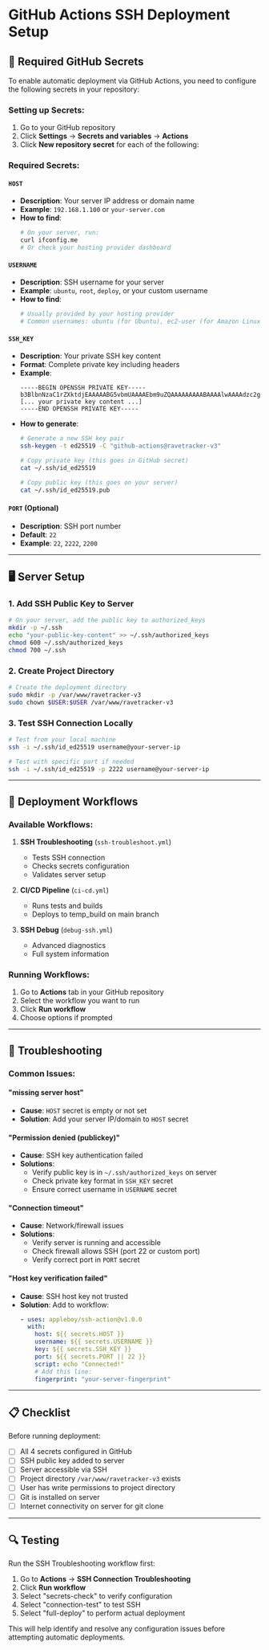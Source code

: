 # GitHub Actions SSH Deployment Setup

## 🔐 Required GitHub Secrets

To enable automatic deployment via GitHub Actions, you need to configure the following secrets in your repository:

### Setting up Secrets:
1. Go to your GitHub repository
2. Click **Settings** → **Secrets and variables** → **Actions**
3. Click **New repository secret** for each of the following:

### Required Secrets:

#### `HOST`
- **Description**: Your server IP address or domain name
- **Example**: `192.168.1.100` or `your-server.com`
- **How to find**: 
  ```bash
  # On your server, run:
  curl ifconfig.me
  # Or check your hosting provider dashboard
  ```

#### `USERNAME`
- **Description**: SSH username for your server
- **Example**: `ubuntu`, `root`, `deploy`, or your custom username
- **How to find**:
  ```bash
  # Usually provided by your hosting provider
  # Common usernames: ubuntu (for Ubuntu), ec2-user (for Amazon Linux)
  ```

#### `SSH_KEY`
- **Description**: Your private SSH key content
- **Format**: Complete private key including headers
- **Example**:
  ```
  -----BEGIN OPENSSH PRIVATE KEY-----
  b3BlbnNzaC1rZXktdjEAAAAABG5vbmUAAAAEbm9uZQAAAAAAAAABAAAAlwAAAAdzc2gtcn
  [... your private key content ...]
  -----END OPENSSH PRIVATE KEY-----
  ```
- **How to generate**:
  ```bash
  # Generate a new SSH key pair
  ssh-keygen -t ed25519 -C "github-actions@ravetracker-v3"
  
  # Copy private key (this goes in GitHub secret)
  cat ~/.ssh/id_ed25519
  
  # Copy public key (this goes on your server)
  cat ~/.ssh/id_ed25519.pub
  ```

#### `PORT` (Optional)
- **Description**: SSH port number
- **Default**: `22`
- **Example**: `22`, `2222`, `2200`

---

## 🖥️ Server Setup

### 1. Add SSH Public Key to Server
```bash
# On your server, add the public key to authorized_keys
mkdir -p ~/.ssh
echo "your-public-key-content" >> ~/.ssh/authorized_keys
chmod 600 ~/.ssh/authorized_keys
chmod 700 ~/.ssh
```

### 2. Create Project Directory
```bash
# Create the deployment directory
sudo mkdir -p /var/www/ravetracker-v3
sudo chown $USER:$USER /var/www/ravetracker-v3
```

### 3. Test SSH Connection Locally
```bash
# Test from your local machine
ssh -i ~/.ssh/id_ed25519 username@your-server-ip

# Test with specific port if needed
ssh -i ~/.ssh/id_ed25519 -p 2222 username@your-server-ip
```

---

## 🚀 Deployment Workflows

### Available Workflows:

1. **SSH Troubleshooting** (`ssh-troubleshoot.yml`)
   - Tests SSH connection
   - Checks secrets configuration
   - Validates server setup

2. **CI/CD Pipeline** (`ci-cd.yml`)
   - Runs tests and builds
   - Deploys to temp_build on main branch

3. **SSH Debug** (`debug-ssh.yml`)
   - Advanced diagnostics
   - Full system information

### Running Workflows:
1. Go to **Actions** tab in your GitHub repository
2. Select the workflow you want to run
3. Click **Run workflow**
4. Choose options if prompted

---

## 🔧 Troubleshooting

### Common Issues:

#### "missing server host"
- **Cause**: `HOST` secret is empty or not set
- **Solution**: Add your server IP/domain to `HOST` secret

#### "Permission denied (publickey)"
- **Cause**: SSH key authentication failed
- **Solutions**:
  - Verify public key is in `~/.ssh/authorized_keys` on server
  - Check private key format in `SSH_KEY` secret
  - Ensure correct username in `USERNAME` secret

#### "Connection timeout"
- **Cause**: Network/firewall issues
- **Solutions**:
  - Verify server is running and accessible
  - Check firewall allows SSH (port 22 or custom port)
  - Verify correct port in `PORT` secret

#### "Host key verification failed"
- **Cause**: SSH host key not trusted
- **Solution**: Add to workflow:
  ```yaml
  - uses: appleboy/ssh-action@v1.0.0
    with:
      host: ${{ secrets.HOST }}
      username: ${{ secrets.USERNAME }}
      key: ${{ secrets.SSH_KEY }}
      port: ${{ secrets.PORT || 22 }}
      script: echo "Connected!"
      # Add this line:
      fingerprint: "your-server-fingerprint"
  ```

---

## 📋 Checklist

Before running deployment:

- [ ] All 4 secrets configured in GitHub
- [ ] SSH public key added to server
- [ ] Server accessible via SSH
- [ ] Project directory `/var/www/ravetracker-v3` exists
- [ ] User has write permissions to project directory
- [ ] Git is installed on server
- [ ] Internet connectivity on server for git clone

---

## 🔍 Testing

Run the SSH Troubleshooting workflow first:
1. Go to **Actions** → **SSH Connection Troubleshooting**
2. Click **Run workflow**
3. Select "secrets-check" to verify configuration
4. Select "connection-test" to test SSH
5. Select "full-deploy" to perform actual deployment

This will help identify and resolve any configuration issues before attempting automatic deployments.
